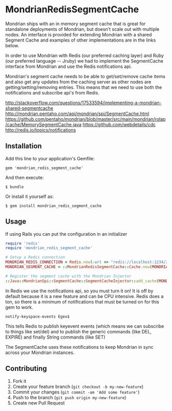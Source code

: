# MondrianRedisSegmentCache

Mondrian ships with an in memory segment cache that is great for standalone deployments of Mondrian, but doesn't
scale out with multiple nodes.  An interface is provided for extending Mondrian with a shared Segment Cache and
examples of other implementations are in the links below.

In order to use Mondrian with Redis (our preferred caching layer) and Ruby (our preferred language -- Jruby) we had
to implement the SegmentCache interface from Mondrian and use the Redis notifications api.

Mondrian's segment cache needs to be able to get/set/remove cache items and also get any updates from the caching server
as other nodes are getting/setting/removing entries.  This means that we need to use both the notifications and subscribe
api's from Redis.

http://stackoverflow.com/questions/17533594/implementing-a-mondrian-shared-segmentcache
http://mondrian.pentaho.com/api/mondrian/spi/SegmentCache.html
https://github.com/pentaho/mondrian/blob/master/src/main/mondrian/rolap/cache/MemorySegmentCache.java
https://github.com/webdetails/cdc
http://redis.io/topics/notifications

## Installation

Add this line to your application's Gemfile:

    gem 'mondrian_redis_segment_cache'

And then execute:

    $ bundle

Or install it yourself as:

    $ gem install mondrian_redis_segment_cache

## Usage

If using Rails you can put the configuration in an initializer

```ruby
require 'redis'
require 'mondrian_redis_segment_cache'

# Setup a Redis connection
MONDRIAN_REDIS_CONNECTION = Redis.new(:url => "redis://localhost:1234/2")
MONDRIAN_SEGMENT_CACHE = ::MondrianRedisSegmentCache::Cache.new(MONDRIAN_REDIS_CONNECTION)

# Register the segment cache with the Mondrian Injector
::Java::MondrianSpi::SegmentCache::SegmentCacheInjector::add_cache(MONDRIAN_SEGMENT_CACHE)
```

In Redis we use the notifications api, so you must turn it on!
It is off by default because it is a new feature and can be CPU intensive. Redis does a ton, so there is a minimum of notifications
that must be turned on for this gem to work.

`notify-keyspace-events Egex$`

This tells Redis to publish keyevent events (which means we can subscribe to things like set/del) and to publish the generic commands
(like DEL, EXPIRE) and finally String commands (like SET)

The SegmentCache uses these notifications to keep Mondrian in sync across your Mondrian instances.

## Contributing

1. Fork it
2. Create your feature branch (`git checkout -b my-new-feature`)
3. Commit your changes (`git commit -am 'Add some feature'`)
4. Push to the branch (`git push origin my-new-feature`)
5. Create new Pull Request
